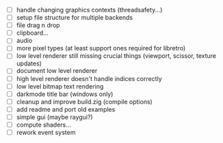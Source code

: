 - [ ] handle changing graphics contexts (threadsafety...)
- [ ] setup file structure for multiple backends
- [ ] file drag n drop
- [ ] clipboard...
- [ ] audio
- [ ] more pixel types (at least support ones required for libretro)
- [ ] low level renderer still missing crucial things (viewport, scissor, texture updates)
- [ ] document low level renderer
- [ ] high level renderer doesn't handle indices correctly
- [ ] low level bitmap text rendering
- [ ] darkmode title bar (windows only)
- [ ] cleanup and improve build.zig (compile options)
- [ ] add readme and port old examples
- [ ] simple gui (maybe raygui?)
- [ ] compute shaders...
- [ ] rework event system